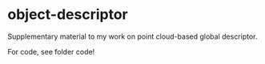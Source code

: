 # object-descriptor
Supplementary material to my work on point cloud-based global descriptor.

For code, see folder code!